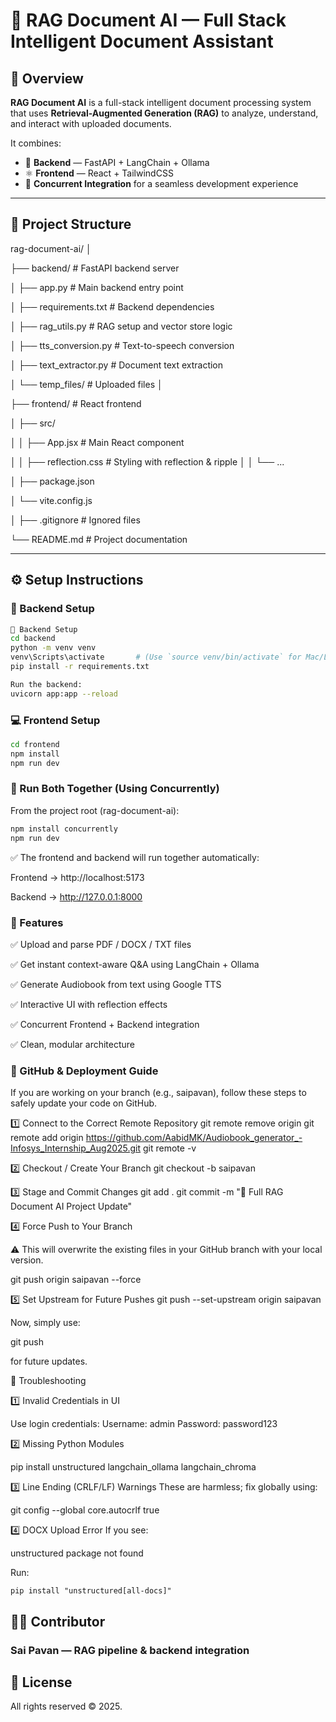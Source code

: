 # 🧠 RAG Document AI — Full Stack Intelligent Document Assistant

## 📘 Overview
**RAG Document AI** is a full-stack intelligent document processing system that uses **Retrieval-Augmented Generation (RAG)** to analyze, understand, and interact with uploaded documents.

It combines:
- 🧩 **Backend** — FastAPI + LangChain + Ollama  
- ⚛️ **Frontend** — React + TailwindCSS  
- 🔄 **Concurrent Integration** for a seamless development experience

---

## 📂 Project Structure

rag-document-ai/
│

├── backend/ # FastAPI backend server

│ ├── app.py # Main backend entry point

│ ├── requirements.txt # Backend dependencies

│ ├── rag_utils.py # RAG setup and vector store logic

│ ├── tts_conversion.py # Text-to-speech conversion

│ ├── text_extractor.py # Document text extraction

│ └── temp_files/ # Uploaded files
│

├── frontend/ # React frontend

│ ├── src/

│ │ ├── App.jsx # Main React component

│ │ ├── reflection.css # Styling with reflection & ripple
│ │ └── ...

│ ├── package.json

│ └── vite.config.js

│
├── .gitignore # Ignored files

└── README.md # Project documentation


---

## ⚙️ Setup Instructions

### 🔧 Backend Setup

```bash
🔧 Backend Setup
cd backend
python -m venv venv
venv\Scripts\activate       # (Use `source venv/bin/activate` for Mac/Linux)
pip install -r requirements.txt

Run the backend:
uvicorn app:app --reload
```

### 💻 Frontend Setup
```bash
cd frontend
npm install
npm run dev
```

### 🔁 Run Both Together (Using Concurrently)

From the project root (rag-document-ai):
```bash
npm install concurrently
npm run dev
```


✅ The frontend and backend will run together automatically:

Frontend → http://localhost:5173

Backend → http://127.0.0.1:8000

### 🧩 Features

✅ Upload and parse PDF / DOCX / TXT files

✅ Get instant context-aware Q&A using LangChain + Ollama

✅ Generate Audiobook from text using Google TTS

✅ Interactive UI with reflection effects

✅ Concurrent Frontend + Backend integration

✅ Clean, modular architecture

### 🚀 GitHub & Deployment Guide

If you are working on your branch (e.g., saipavan), follow these steps to safely update your code on GitHub.

1️⃣ Connect to the Correct Remote Repository
git remote remove origin
git remote add origin https://github.com/AabidMK/Audiobook_generator_-Infosys_Internship_Aug2025.git
git remote -v

2️⃣ Checkout / Create Your Branch
git checkout -b saipavan

3️⃣ Stage and Commit Changes
git add .
git commit -m "🧠 Full RAG Document AI Project Update"

4️⃣ Force Push to Your Branch

⚠️ This will overwrite the existing files in your GitHub branch with your local version.

git push origin saipavan --force

5️⃣ Set Upstream for Future Pushes
git push --set-upstream origin saipavan


Now, simply use:

git push


for future updates.

🧰 Troubleshooting

1️⃣ Invalid Credentials in UI

Use login credentials:
Username: admin
Password: password123

2️⃣ Missing Python Modules

pip install unstructured langchain_ollama langchain_chroma


3️⃣ Line Ending (CRLF/LF) Warnings
These are harmless; fix globally using:

git config --global core.autocrlf true


4️⃣ DOCX Upload Error
If you see:

unstructured package not found


Run:
```
pip install "unstructured[all-docs]"
```


## 🧑‍💻 Contributor

### Sai Pavan — RAG pipeline & backend integration

## 🏁 License
All rights reserved © 2025.






